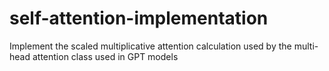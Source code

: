 # self-attention-implementation
Implement the scaled multiplicative attention calculation used by the multi-head attention class used in GPT models
